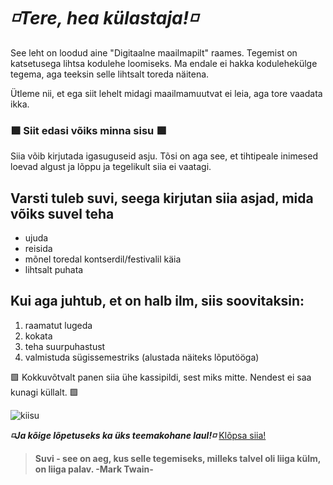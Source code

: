 # ***◽️Tere, hea külastaja!◽️***

See leht on loodud aine "Digitaalne maailmapilt" raames. Tegemist on katsetusega lihtsa kodulehe loomiseks. Ma endale ei hakka kodulehekülge tegema, aga teeksin selle lihtsalt toreda näitena. 

Ütleme nii, et ega siit lehelt midagi maailmamuutvat ei leia, aga tore vaadata ikka. 

### 🟩 Siit edasi võiks minna sisu 🟩

Siia võib kirjutada igasuguseid asju. Tõsi on aga see, et tihtipeale inimesed loevad algust ja lõppu ja tegelikult siia ei vaatagi. 

## Varsti tuleb suvi, seega kirjutan siia asjad, mida võiks suvel teha
- ujuda
- reisida
- mõnel toredal kontserdil/festivalil käia
- lihtsalt puhata

## Kui aga juhtub, et on halb ilm, siis soovitaksin:
1. raamatut lugeda
2. kokata
3. teha suurpuhastust
4. valmistuda sügissemestriks (alustada näiteks lõputööga)


🟩 Kokkuvõtvalt panen siia ühe kassipildi, sest miks mitte. Nendest ei saa kunagi küllalt. 🟩

![kiisu](https://user-images.githubusercontent.com/75254607/174497990-b9ddb880-b3e4-4ba3-ac4e-82f4e868dec3.jpeg)


***◽️Ja kõige lõpetuseks ka üks teemakohane laul!◽️***
[Klõpsa siia!](https://www.youtube.com/watch?v=GRhr-MuAJ_s&ab_channel=DJhekki)

> **Suvi - see on aeg, kus selle tegemiseks, milleks talvel oli liiga külm, on liiga palav. -Mark Twain-**


